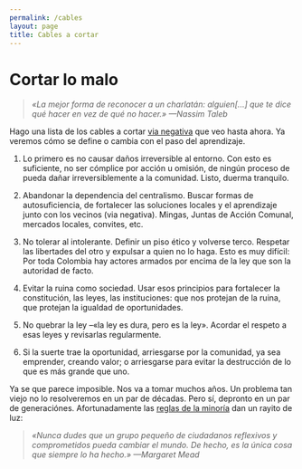 ```yaml
---
permalink: /cables
layout: page
title: Cables a cortar
---
```


# Cortar lo malo

>*«La mejor forma de reconocer a un charlatán: alguien[...] que te 
dice qué hacer en vez de qué no hacer.» —Nassim Taleb*

Hago una lista de los cables a cortar [via negativa](/intro-parte-ii#intro-via-negativa) que veo hasta 
ahora. Ya veremos cómo se define o cambia con el paso del 
aprendizaje.

1. Lo primero es no causar daños irreversible al entorno. Con 
  esto es suficiente, no ser cómplice por acción u omisión, de 
  ningún proceso de pueda dañar irreversiblemente a la comunidad. 
  Listo, duerma tranquilo.

2. Abandonar la dependencia del centralismo. Buscar formas de 
  autosuficiencia, de fortalecer las soluciones locales y el 
  aprendizaje junto con los vecinos (via negativa). Mingas, 
  Juntas de Acción Comunal, mercados locales, convites, etc.

3. No tolerar al intolerante. Definir un piso ético y volverse 
  terco. Respetar las libertades del otro y expulsar a quien no 
  lo haga. Esto es muy difícil: Por toda Colombia hay actores 
  armados por encima de la ley que son la autoridad de facto.

4. Evitar la ruina como sociedad. Usar esos principios para 
  fortalecer la constitución, las leyes, las instituciones: que 
  nos protejan de la ruina, que protejan la igualdad de 
  oportunidades.

5. No quebrar la ley –«la ley es dura, pero es la ley». Acordar 
  el respeto a esas leyes y revisarlas regularmente.

6. Si la suerte trae la oportunidad, arriesgarse por la 
  comunidad, ya sea emprender, creando valor; o arriesgarse para 
  evitar la destrucción de lo que es más grande que uno.

Ya se que parece imposible. Nos va a tomar muchos años. Un 
problema tan viejo no lo resolveremos en un par de décadas. Pero 
sí, depronto en un par de generaciónes. Afortunadamente las 
[reglas de la minoría](/intro-parte-iii#reglas-de-la-minoria) dan un rayito de luz:

>*«Nunca dudes que un grupo pequeño de ciudadanos reflexivos y 
comprometidos pueda cambiar el mundo. De hecho, es la única cosa 
que siempre lo ha hecho.» —Margaret Mead*